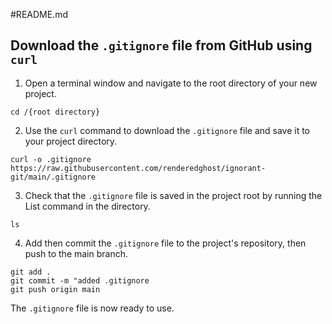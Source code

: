 #README.md

## Download the `.gitignore` file from GitHub using `curl`

1. Open a terminal window and navigate to the root directory of your new project.

```console
cd /{root directory}
```

2. Use the `curl` command to download the `.gitignore` file and save it to your project directory.

```console
curl -o .gitignore https://raw.githubusercontent.com/renderedghost/ignorant-git/main/.gitignore
```

3. Check that the `.gitignore` file is saved in the project root by running the List command in the directory.

```console
ls
```

4. Add then commit the `.gitignore` file to the project's repository, then push to the main branch.

```console
git add .
git commit -m "added .gitignore
git push origin main
```

The `.gitignore` file is now ready to use.
